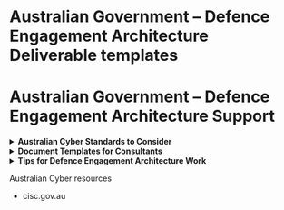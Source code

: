 # Australian Government – Defence Engagement Architecture Deliverable templates

# Australian Government – Defence Engagement Architecture Support

<details>
<summary><strong>Australian Cyber Standards to Consider</strong></summary>

- **Australian Government Information Security Manual (ISM)** – Authoritative guidance from the Australian Cyber Security Centre (ACSC) for securing government systems.
- **Protective Security Policy Framework (PSPF)** – Sets out government protective security expectations.
- **ASD Essential Eight** – Baseline mitigation strategies mandated for federal entities.
- **Digital Transformation Agency (DTA) Cloud and Hosting Guidance** – For compliant, secure cloud adoption.
- **GovERP and GovDX Patterns** – Solution and architecture principles emerging from whole-of-government initiatives.
- **DSPF / ISF / DISP** – Defence-specific security and governance requirements.
</details>

<details>
<summary><strong>Document Templates for Consultants</strong></summary>

- **High-Level Design (HLD)** – Based on TOGAF/DoDAF structures with business, application, data, and technology views.
- **System Security Plan (SSP)** – Captures system classification, controls, risk assessments, and ISM mappings.
- **Security Risk Assessment (SRA)** – Identifies threats, vulnerabilities, impacts, and mitigations.
- **Plan of Action and Milestones (POAM)** – Tracks unresolved control deficiencies and remediation.
- **Security Test Plan (STP)** – Defines security control testing strategy, tools, and reporting expectations.
- **Statement of Applicability (SoA)** – Lists applicable ISM controls and justifications for inclusion or exclusion.
</details>

<details>
<summary><strong>Tips for Defence Engagement Architecture Work</strong></summary>

- **Use Official Templates Where Available** – Leverage AGD, DTA, and Defence templates.
- **Align to Architecture Methodologies** – TOGAF, SABSA, and DoDAF are broadly accepted.
- **Incorporate ASD Control Language** – Explicitly reference control families and IDs.
- **Use TRIM or GovTeams for Records** – Ensure defensible artefact storage.
- **Apply Security-by-Design** – Embed ISM and Essential Eight considerations from the start.
- **Classify Appropriately** – Even ‘Unclassified – For Official Use Only’ has specific handling requirements.
- **Use Commonwealth Style Guides** – For formatting and structure compliance.
</details>

Australian Cyber resources
- cisc.gov.au
